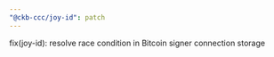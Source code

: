 ```yaml
---
"@ckb-ccc/joy-id": patch
---
```


fix(joy-id): resolve race condition in Bitcoin signer connection storage
  